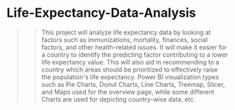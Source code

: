 # Life-Expectancy-Data-Analysis
>> This project will analyze life expectancy data by looking at factors such as immunizations, mortality, finances, social factors, and other health-related issues.
>> It will make it easier for a country to identify the predicting factor contributing to a lower life expectancy value. 
>> This will also aid in recommending to a country which areas should be prioritized to effectively raise the population's life expectancy.
>> Power BI visualization types such as Pie Charts, Donut Charts, Line Charts, Treemap, Slicer, and Maps used for the overview page, while some different Charts are used for depicting country-wise data, etc.
